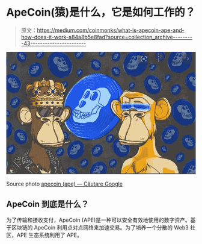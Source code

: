 # ApeCoin(猿)是什么，它是如何工作的？

> 原文：<https://medium.com/coinmonks/what-is-apecoin-ape-and-how-does-it-work-a84a8b5e8fad?source=collection_archive---------43----------------------->

![](img/aaeaa1e7ea04ae560af8f72d3cc735ea.png)

Source photo [apecoin (ape) — Căutare Google](https://www.google.ro/search?q=apecoin+(ape)&sxsrf=ALiCzsZs759v23Af1ihZdMsL-QolEt2fxg:1655780866531&source=lnms&tbm=isch&sa=X&ved=2ahUKEwif_f-yyL34AhWZS_EDHVPKAOsQ_AUoAXoECAEQAw&biw=1366&bih=649&dpr=1#imgrc=FL1XnU7Wlp2aaM)

## ApeCoin 到底是什么？

为了传输和接收支付，ApeCoin (APE)是一种可以安全有效地使用的数字资产。基于区块链的 ApeCoin 利用点对点网络来加速交易。为了培养一个分散的 Web3 社区，APE 生态系统利用了 APE。